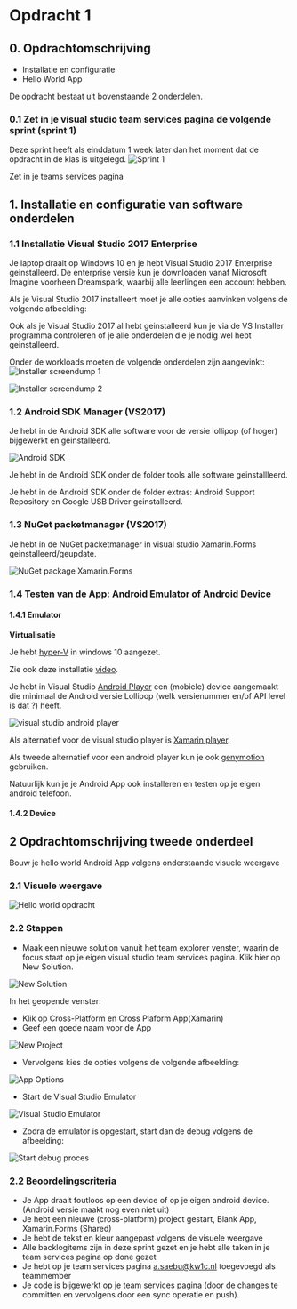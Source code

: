 # Opdracht 1

## 0. Opdrachtomschrijving

- Installatie en configuratie
- Hello World App

De opdracht bestaat uit bovenstaande 2 onderdelen. 

### 0.1 Zet in je visual studio team services pagina de volgende sprint (sprint 1)

Deze sprint heeft als einddatum 1 week later dan het moment dat de opdracht in de klas is uitgelegd.
![Sprint 1](https://github.com/ictacademiekw1c/opdrachten-repository/blob/master/xamarin/images/sprint1.png?raw=true)

Zet in je teams services pagina 

## 1. Installatie en configuratie van software onderdelen 

### 1.1 Installatie Visual Studio 2017 Enterprise

Je laptop draait op Windows 10 en je hebt Visual Studio 2017 Enterprise geinstalleerd.
De enterprise versie kun je downloaden vanaf Microsoft Imagine voorheen Dreamspark, waarbij alle leerlingen een account hebben.

Als je Visual Studio 2017 installeert moet je alle opties aanvinken volgens de volgende afbeelding:

Ook als je Visual Studio 2017 al hebt geinstalleerd kun je via de VS Installer programma controleren of je alle onderdelen die je nodig wel hebt geinstalleerd.

Onder de workloads moeten de volgende onderdelen zijn aangevinkt:
![Installer screendump 1](https://github.com/ictacademiekw1c/opdrachten-repository/blob/master/xamarin/images/installer1.png?raw=true)

![Installer screendump 2](https://github.com/ictacademiekw1c/opdrachten-repository/blob/master/xamarin/images/installer2.png?raw=true)

### 1.2 Android SDK Manager (VS2017)

Je hebt in de Android SDK alle software voor de versie lollipop (of hoger) bijgewerkt en geinstalleerd.

![Android SDK](https://github.com/ictacademiekw1c/opdrachten-repository/blob/master/xamarin/images/androidsdk.jpg?raw=true)

Je hebt in de Android SDK onder de folder tools alle software geinstallleerd.

Je hebt in de Android SDK onder de folder extras: Android Support Repository en Google USB Driver geinstalleerd.

### 1.3 NuGet packetmanager (VS2017)

Je hebt in de NuGet packetmanager in visual studio Xamarin.Forms geinstalleerd/geupdate.

![NuGet package Xamarin.Forms](https://github.com/ictacademiekw1c/opdrachten-repository/blob/master/xamarin/images/xamforms.jpg?raw=true)

### 1.4 Testen van de App: Android Emulator of Android Device
 
#### 1.4.1 Emulator

__Virtualisatie__

Je hebt [hyper-V](https://msdn.microsoft.com/nl-nl/virtualization/hyperv_on_windows/quick_start/walkthrough_install) in windows 10 aangezet.

Zie ook deze installatie [video](https://developer.xamarin.com/videos/?v=Installing_Xamarin_on_Windows).

Je hebt in Visual Studio [Android Player](https://www.visualstudio.com/en-us/features/msft-android-emulator-vs.aspx) een (mobiele) device aangemaakt die minimaal de Android versie Lollipop (welk versienummer en/of API level is dat ?) heeft.

![visual studio android player](https://github.com/ictacademiekw1c/opdrachten-repository/blob/master/xamarin/images/vsplayer.jpg?raw=true)

Als alternatief voor de visual studio player is [Xamarin  player](https://developer.xamarin.com/releases/android/android-player/).

Als tweede alternatief voor een android player kun je ook [genymotion](https://www.genymotion.com/thank-you-freemium/) gebruiken.

Natuurlijk kun je je Android App ook installeren en testen op je eigen android telefoon.


#### 1.4.2 Device

## 2 Opdrachtomschrijving tweede onderdeel

Bouw je hello world Android App volgens onderstaande visuele weergave
 
### 2.1 Visuele weergave

![Hello world opdracht](https://github.com/ictacademiekw1c/opdrachten-repository/blob/master/xamarin/images/helloworld.jpg?raw=true)

### 2.2 Stappen

- Maak een nieuwe solution vanuit het team explorer venster, waarin de focus staat op je eigen visual studio team services pagina. 
Klik hier op New Solution.

![New Solution](https://github.com/ictacademiekw1c/opdrachten-repository/blob/master/xamarin/images/newsolution.png?raw=true)

In het geopende venster:
- Klik op Cross-Platform en Cross Plaform App(Xamarin)
- Geef een goede naam voor de App

![New Project](https://github.com/ictacademiekw1c/opdrachten-repository/blob/master/xamarin/images/newproject.png?raw=true)

- Vervolgens kies de opties volgens de volgende afbeelding:

![App Options](https://github.com/ictacademiekw1c/opdrachten-repository/blob/master/xamarin/images/appoptions.png?raw=true)
 
- Start de Visual Studio Emulator

![Visual Studio Emulator](https://github.com/ictacademiekw1c/opdrachten-repository/blob/master/xamarin/images/vsemulator.png?raw=true)

- Zodra de emulator is opgestart, start dan de debug volgens de afbeelding:

![Start debug proces](https://github.com/ictacademiekw1c/opdrachten-repository/blob/master/xamarin/images/startdebug.png?raw=true)

### 2.2 Beoordelingscriteria

- Je App draait foutloos op een device of op je eigen android device. (Android versie maakt nog even niet uit)
- Je hebt een nieuwe (cross-platform) project gestart, Blank App, Xamarin.Forms (Shared)
- Je hebt de tekst en kleur aangepast volgens de visuele weergave
- Alle backlogitems zijn in deze sprint gezet en je hebt alle taken in je team services pagina op done gezet
- Je hebt op je team services pagina a.saebu@kw1c.nl toegevoegd als teammember
- Je code is bijgewerkt op je team services pagina (door de changes te committen en vervolgens door een sync operatie en push).
